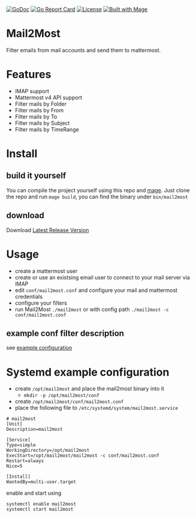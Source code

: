 [![GoDoc](https://img.shields.io/badge/godoc-reference-green.svg)](https://godoc.org/github.com/cseeger-epages/mail2most/lib)
[![Go Report Card](https://goreportcard.com/badge/github.com/cseeger-epages/mail2most)](https://goreportcard.com/report/github.com/cseeger-epages/mail2most)
[![License](https://img.shields.io/badge/license-MIT-blue.svg)](https://github.com/cseeger-epages/mail2most/blob/master/LICENSE)
[![Built with Mage](https://magefile.org/badge.svg)](https://magefile.org)

# Mail2Most

Filter emails from mail accounts and send them to mattermost.

# Features

- IMAP support
- Mattermost v4 API support
- Filter mails by Folder
- Filter mails by From
- Filter mails by To
- Filter mails by Subject
- Filter mails by TimeRange

# Install

## build it yourself

You can compile the project yourself using this repo and [mage](https://magefile.org).
Just clone the repo and run `mage build`, you can find the binary under `bin/mail2most`

## download

Download [Latest Release Version](https://github.com/cseeger-epages/mail2most/releases/latest)

# Usage

- create a mattermost user 
- create or use an existsing email user to connect to your mail server via IMAP
- edit `conf/mail2most.conf` and configure your mail and mattermost credentials
- configure your filters
- run Mail2Most `./mail2most` or with config path `./mail2most -c conf/mail2most.conf`

## example conf filter description

see [example configuration](https://github.com/cseeger-epages/mail2most/blob/master/conf/mail2most.conf)

# Systemd example configuration

- create `/opt/mail2most` and place the mail2most binary into it
  - `mkdir -p /opt/mail2most/conf`
- create `/opt/mail2most/conf/mail2most.conf`
- place the following file to `/etc/systemd/system/mail2most.service`

```
# mail2most
[Unit]
Description=mail2most

[Service]
Type=simple
WorkingDirectory=/opt/mail2most
ExecStart=/opt/mail2most/mail2most -c conf/mail2most.conf
Restart=always
Nice=5

[Install]
WantedBy=multi-user.target
```

enable and start using

```
systemctl enable mail2most
systemctl start mail2most
```
